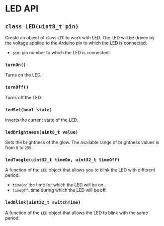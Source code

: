 # LED API

## `class LED(uint8_t pin)`
Create an object of class `LED` to work with LED.
The LED will be driven by the voltage applied to the Arduino pin to which the LED is connected.
- `pin`: pin number to which the LED is connected.

### `turnOn()`
Turns on the LED.

### `turnOff()`
Turns off the LED.

### `ledSet(bool state)`
Inverts the current state of the LED.

### `ledBrightness(uint8_t value)`
Sets the brightness of the glow. The available range of brightness values is from `0` to `255`.

### `ledToogle(uint32_t timeOn, uint32_t timeOff)`
A function of the `LED` object that allows you to blink the LED with different period.
- `timeOn`: the time for which the LED will be on.
- `timeOff`: time during which the LED will be off.

### `ledBlink(uint32_t switchTime)`
A function of the `LED` object that allows the LED to blink with the same period.
